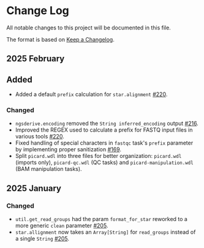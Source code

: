 # Change Log

All notable changes to this project will be documented in this file.
 
The format is based on [Keep a Changelog](http://keepachangelog.com/).

## 2025 February

## Added

- Added a default `prefix` calculation for `star.alignment` [#220](https://github.com/stjudecloud/workflows/pull/220).

### Changed

- `ngsderive.encoding` removed the `String inferred_encoding` output [#216](https://github.com/stjudecloud/workflows/pull/216).
- Improved the REGEX used to calculate a prefix for FASTQ input files in various tools [#220](https://github.com/stjudecloud/workflows/pull/220).
- Fixed handling of special characters in `fastqc` task's `prefix` parameter by implementing proper sanitization [#169](https://github.com/stjudecloud/workflows/issues/169).
- Split `picard.wdl` into three files for better organization: `picard.wdl` (imports only), `picard-qc.wdl` (QC tasks) and `picard-manipulation.wdl` (BAM manipulation tasks).
 
## 2025 January

### Changed

- `util.get_read_groups` had the param `format_for_star` reworked to a more generic `clean` parameter [#205](https://github.com/stjudecloud/workflows/pull/205).
- `star.allignment` now takes an `Array[String]` for `read_groups` instead of a single `String` [#205](https://github.com/stjudecloud/workflows/pull/205).
